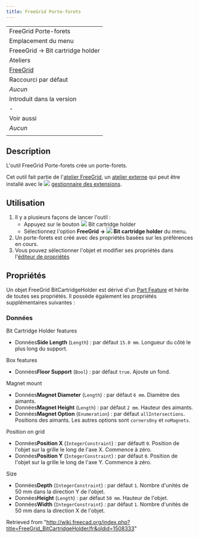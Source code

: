 ```yaml
---
title: FreeGrid Porte-forets
---
```

|  |
| --- |
| FreeGrid Porte-forets |
| Emplacement du menu |
| FreeeGrid → Bit cartridge holder |
| Ateliers |
| [FreeGrid](/FreeGrid_Workbench/fr "FreeGrid Workbench/fr") |
| Raccourci par défaut |
| *Aucun* |
| Introduit dans la version |
| - |
| Voir aussi |
| *Aucun* |
|  |

## Description

L'outil FreeGrid Porte-forets crée un porte-forets.

Cet outil fait partie de l'[atelier FreeGrid](/FreeGrid_Workbench/fr "FreeGrid Workbench/fr"), un [atelier externe](/External_workbenches/fr "External workbenches/fr") qui peut être installé avec le ![](/images/Std_AddonMgr.svg) [gestionnaire des extensions](/Std_AddonMgr/fr "Std AddonMgr/fr").

## Utilisation

1. Il y a plusieurs façons de lancer l'outil :
   * Appuyez sur le bouton ![](/images/FreeGrid_BitCartridgeHolder.svg) Bit cartridge holder
   * Sélectionnez l'option **FreeGrid → ![](/images/FreeGrid_BitCartridgeHolder.svg) Bit cartridge holder** du menu.
2. Un porte-forets est créé avec des propriétés basées sur les préférences en cours.
3. Vous pouvez sélectionner l'objet et modifier ses propriétés dans l'[éditeur de propriétés](/Property_editor/fr "Property editor/fr")

## Propriétés

Un objet FreeGrid BitCartridgeHolder est dérivé d'un [Part Feature](/Part_Feature/fr "Part Feature/fr") et hérite de toutes ses propriétés. Il possède également les propriétés supplémentaires suivantes :

### Données

Bit Cartridge Holder features

* Données**Side Length** (`Length`) : par défaut `15.0 mm`. Longueur du côté le plus long du support.

Box features

* Données**Floor Support** (`Bool`) : par défaut `true`. Ajoute un fond.

Magnet mount

* Données**Magnet Diameter** (`Length`) : par défaut `6 mm`. Diamètre des aimants.
* Données**Magnet Height** (`Length`) : par défaut `2 mm`. Hauteur des aimants.
* Données**Magnet Option** (`Enumeration`) : par défaut `allIntersections`. Positions des aimants. Les autres options sont `cornersOny` et `noMagnets`.

Position on grid

* Données**Position X** (`IntegerConstraint`) : par défautt `0`. Position de l'objet sur la grille le long de l'axe X. Commence à zéro.
* Données**Position Y** (`IntegerConstraint`) : par défaut `0`. Position de l'objet sur la grille le long de l'axe Y. Commence à zéro.

Size

* Données**Depth** (`IntegerConstraint`) : par défaut `1`. Nombre d'unités de 50 mm dans la direction Y de l'objet.
* Données**Height** (`Length`) : par défaut `50 mm`. Hauteur de l'objet.
* Données**Width** (`IntegerConstraint`) : par défaut `1`. Nombre d'unités de 50 mm dans la direction X de l'objet.

Retrieved from "<http://wiki.freecad.org/index.php?title=FreeGrid_BitCartridgeHolder/fr&oldid=1508333>"